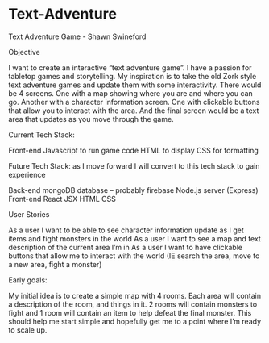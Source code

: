 # Text-Adventure

Text Adventure Game  - Shawn Swineford

Objective

I want to create an interactive “text adventure game”.  I have a passion for tabletop games and storytelling. My inspiration is to take the old Zork style text adventure games and update them with some interactivity. There would be 4 screens. One with a map showing where you are and where you can go. Another with a character information screen. One with clickable buttons that allow you to interact with the area. And the final screen would be a text area that updates as you move through the game.

Current Tech Stack:

Front-end
  Javascript to run game code
  HTML to display
  CSS for formatting


Future Tech Stack:  as I move forward I will convert to this tech stack to gain experience

Back-end
  mongoDB database – probably firebase
  Node.js server (Express)
Front-end
  React
  JSX
  HTML 
  CSS

User Stories

As a user I want to be able to see character information update as I get items and fight monsters in the world
As a user I want to see a map and text description of the current area I’m in
As a user I want to have clickable buttons that allow me to interact with the world (IE search the area, move to a new area, fight a monster)


Early goals:

My initial idea is to create a simple map with 4 rooms.  Each area will contain a description of the room, and things in it. 2 rooms will contain monsters to fight and 1 room will contain an item to help defeat the final monster. This should help me start simple and hopefully get me to a point where I’m ready to scale up.


